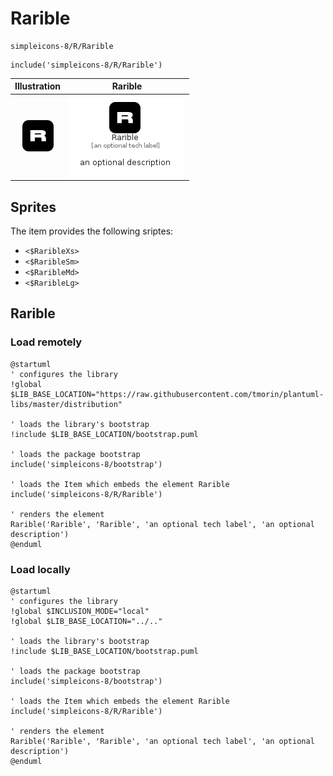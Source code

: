 # Rarible


```text
simpleicons-8/R/Rarible
```

```text
include('simpleicons-8/R/Rarible')
```



| Illustration | Rarible |
| :---: | :---: |
| ![illustration for Illustration](../../simpleicons-8/R/Rarible.png) | ![illustration for Rarible](../../simpleicons-8/R/Rarible.Local.png) |



## Sprites
The item provides the following sriptes:

- `<$RaribleXs>`
- `<$RaribleSm>`
- `<$RaribleMd>`
- `<$RaribleLg>`





## Rarible

### Load remotely
```plantuml
@startuml
' configures the library
!global $LIB_BASE_LOCATION="https://raw.githubusercontent.com/tmorin/plantuml-libs/master/distribution"

' loads the library's bootstrap
!include $LIB_BASE_LOCATION/bootstrap.puml

' loads the package bootstrap
include('simpleicons-8/bootstrap')

' loads the Item which embeds the element Rarible
include('simpleicons-8/R/Rarible')

' renders the element
Rarible('Rarible', 'Rarible', 'an optional tech label', 'an optional description')
@enduml
```

### Load locally
```plantuml
@startuml
' configures the library
!global $INCLUSION_MODE="local"
!global $LIB_BASE_LOCATION="../.."

' loads the library's bootstrap
!include $LIB_BASE_LOCATION/bootstrap.puml

' loads the package bootstrap
include('simpleicons-8/bootstrap')

' loads the Item which embeds the element Rarible
include('simpleicons-8/R/Rarible')

' renders the element
Rarible('Rarible', 'Rarible', 'an optional tech label', 'an optional description')
@enduml
```

